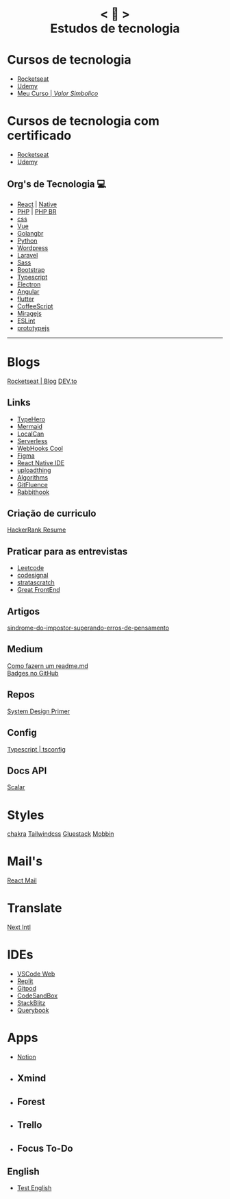 <h1 align="center">
    < 📜 > <br>
    Estudos de tecnologia
</h1>

# Cursos de tecnologia
- [Rocketseat]()
- [Udemy]()
- [Meu Curso | *Valor Simbolico*]()

# Cursos de tecnologia com certificado
- [Rocketseat]()
- [Udemy]()

## Org's de Tecnologia 💻 
- [React](https://pt-br.reactjs.org/) | [Native](https://reactnative.dev)
- [PHP](https://www.php.net/manual/pt_BR/) | [PHP BR](http://br.phptherightway.com/)
- [css](https://css-tricks.com/)
- [Vue](https://br.vuejs.org/)
- [Golangbr](http://www.golangbr.org/)
- [Python](https://python.org.br/)
- [Wordpress](https://br.wordpress.org/)
- [Laravel](https://laravel.com)
- [Sass](https://sass-lang.com)
- [Bootstrap](https://getbootstrap.com/)
- [Typescript]()
- [Electron]()
- [Angular]()
- [flutter](https://flutter.dev)
- [CoffeeScript](https://coffeescript.org)
- [Miragejs](https://miragejs.com)
- [ESLint](https://eslint.org/docs/latest/use/core-concepts/glossary)
- [prototypejs](http://prototypejs.org/)
---------------------------------
# Blogs 
[Rocketseat | Blog](https://blog.rocketseat.com.br/)
[DEV.to](https://dev.to/)


## Links
- [TypeHero](https://typehero.dev)
- [Mermaid](https://mermaid.js.org/)
- [LocalCan](https://localcan.com)
- [Serverless](https://www.serverless.com/)
- [WebHooks Cool](https://webhook.cool/at/strong-afternoon-17)
- [Figma]()
- [React Native IDE](https://ide.swmansion.com/)
- [uploadthing](https://uploadthing.com/)
- [Algorithms](https://www.cs.usfca.edu/~galles/visualization/Algorithms.html)
- [GitFluence](https://www.gitfluence.com/)
- [Rabbithook](www.rabbithook.com.br)


## Criação de curriculo 
[HackerRank Resume](https://www.hackerrank.com/resume/dashboard)
## Praticar para as entrevistas
- [Leetcode]()
- [codesignal]()
- [stratascratch](https://www.stratascratch.com/)
- [Great FrontEnd](https://www.greatfrontend.com/pt-BR)
## Artigos
[sindrome-do-impostor-superando-erros-de-pensamento](https://www.tabnews.com.br/filipeleonelbatista/sindrome-do-impostor-superando-erros-de-pensamento)
    
## Medium
[Como fazern um readme.md](https://medium.com/@raullesteves/github-como-fazer-um-readme-md-bonitão-c85c8f154f8)<br>
[Badges no GitHub](https://medium.com/@thiagoloureiro/badges-no-github-bf8289496c7d)

## Repos
[System Design Primer](https://github.com/donnemartin/system-design-primer/blob/master/solutions/system_design/mint/README.md)
## Config
 [Typescript | tsconfig](https://github.com/microsoft/TypeScript/wiki/Node-Target-Mapping)
## Docs API
[Scalar](https://scalar.com/#description/markdown-support)

# Styles
[chakra](https://v2.chakra-ui.com/)
[Tailwindcss](https://tailwindcss.com)
[Gluestack](https://gluestack.io/)
[Mobbin](https://mobbin.com/browse)

# Mail's
[React Mail](https://react.email/docs/introduction)

# Translate
[Next Intl](https://next-intl-docs.vercel.app/)

# IDEs  
-  [VSCode Web](https://vscode.dev/)
-  [Replit](https://replit.com/)
-  [Gitpod](https://gitpod.io/workspaces)
-  [CodeSandBox](https://codesandbox.io/)
-  [StackBlitz](https://stackblitz.com/)
-  [Querybook](https://www.querybook.org/)
# Apps 
-  [Notion](https://www.notion.so/)
- ## Xmind
- ## Forest
- ## Trello
- ## Focus To-Do

## English
- [Test English](https://test-english.com/)
